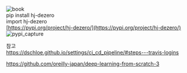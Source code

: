 ![book](https://user-images.githubusercontent.com/73815944/111421833-00b5e500-8731-11eb-9464-70958fc8185e.jpg)    
pip install hj-dezero   
import hj-dezero    
[https://pypi.org/project/hj-dezero/](https://pypi.org/project/hj-dezero/)
![pypi_capture](https://user-images.githubusercontent.com/73815944/111421185-e7f8ff80-872f-11eb-8c8f-618189ddb2aa.PNG)


참고  
https://dschloe.github.io/settings/ci_cd_pipeline/#steps---travis-logins

https://github.com/oreilly-japan/deep-learning-from-scratch-3
